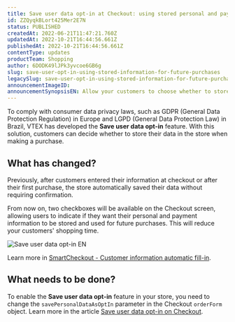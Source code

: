 ```yaml
---
title: Save user data opt-in at Checkout: using stored personal and payment information for future purchases
id: ZZQyqkBLort425Mer2E7N
status: PUBLISHED
createdAt: 2022-06-21T11:47:21.760Z
updatedAt: 2022-10-21T16:44:56.661Z
publishedAt: 2022-10-21T16:44:56.661Z
contentType: updates
productTeam: Shopping
author: 6DODK49lJPk3yvcoe6GB6g
slug: save-user-opt-in-using-stored-information-for-future-purchases
legacySlug: save-user-opt-in-using-stored-information-for-future-purchases
announcementImageID: 
announcementSynopsisEN: Allow your customers to choose whether to store their data for future purchases.
---
```


To comply with consumer data privacy laws, such as GDPR (General Data Protection Regulation) in Europe and LGPD (General Data Protection Law) in Brazil, VTEX has developed the **Save user data opt-in** feature. With this solution, customers can decide whether to store their data in the store when making a purchase.

## What has changed?

Previously, after customers entered their information at checkout or after their first purchase, the store automatically saved their data without requiring confirmation. 

From now on, two checkboxes will be available on the Checkout screen, allowing users to indicate if they want their personal and payment information to be stored and used for future purchases. This will reduce your customers' shopping time. 

![ Save user data opt-in EN](//images.ctfassets.net/alneenqid6w5/6NGmOzVPMDNlcptCwaqTsM/465f60548b25abfde675c3e81cbbcebe/Save_user_data_-_EN.PNG)

Learn more in [SmartCheckout - Customer information automatic fill-in](https://help.vtex.com/en/tutorial/smartcheckout-customer-information-automatic-fill-in--2Nuu3xAFzdhIzJIldAdtan#).

##  What needs to be done?

To enable the **Save user data opt-in** feature in your store, you need to change the `savePersonalDataAsOptIn` parameter in the Checkout `orderForm` object. Learn more in the article [Save user data opt-in on Checkout](https://developers.vtex.com/vtex-rest-api/docs/enable-the-save-user-data-opt-in).
